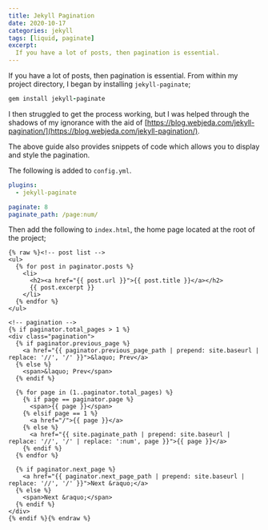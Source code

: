 ```yaml
---
title: Jekyll Pagination
date: 2020-10-17
categories: jekyll
tags: [liquid, paginate]
excerpt:
  If you have a lot of posts, then pagination is essential.
---
```


If you have a lot of posts, then pagination is essential. From within my project directory, I began by installing `jekyll-paginate`;

```ruby
gem install jekyll-paginate
```

I then struggled to get the process working, but I was helped through the shadows of my ignorance with the aid of [https://blog.webjeda.com/jekyll-pagination/](https://blog.webjeda.com/jekyll-pagination/).

The above guide also provides snippets of code which allows you to display and style the pagination.

The following is added to `config.yml`.

```yaml
plugins:
  - jekyll-paginate

paginate: 8
paginate_path: /page:num/
```

Then add the following to `index.html`, the home page located at the root of the project;

```liquid
{% raw %}<!-- post list -->
<ul>
  {% for post in paginator.posts %}
    <li>
      <h2><a href="{{ post.url }}">{{ post.title }}</a></h2>
      {{ post.excerpt }}
    </li>
  {% endfor %}
</ul>

<!-- pagination -->
{% if paginator.total_pages > 1 %}
<div class="pagination">
  {% if paginator.previous_page %}
    <a href="{{ paginator.previous_page_path | prepend: site.baseurl | replace: '//', '/' }}">&laquo; Prev</a>
  {% else %}
    <span>&laquo; Prev</span>
  {% endif %}

  {% for page in (1..paginator.total_pages) %}
    {% if page == paginator.page %}
      <span>{{ page }}</span>
    {% elsif page == 1 %}
      <a href="/">{{ page }}</a>
    {% else %}
      <a href="{{ site.paginate_path | prepend: site.baseurl | replace: '//', '/' | replace: ':num', page }}">{{ page }}</a>
    {% endif %}
  {% endfor %}

  {% if paginator.next_page %}
    <a href="{{ paginator.next_page_path | prepend: site.baseurl | replace: '//', '/' }}">Next &raquo;</a>
  {% else %}
    <span>Next &raquo;</span>
  {% endif %}
</div>
{% endif %}{% endraw %}
```

